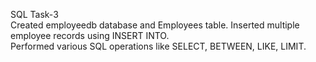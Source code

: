SQL Task-3
<br>
Created employeedb database and Employees table. Inserted multiple employee records using INSERT INTO.
<br>
Performed various SQL operations like SELECT, BETWEEN, LIKE, LIMIT.
